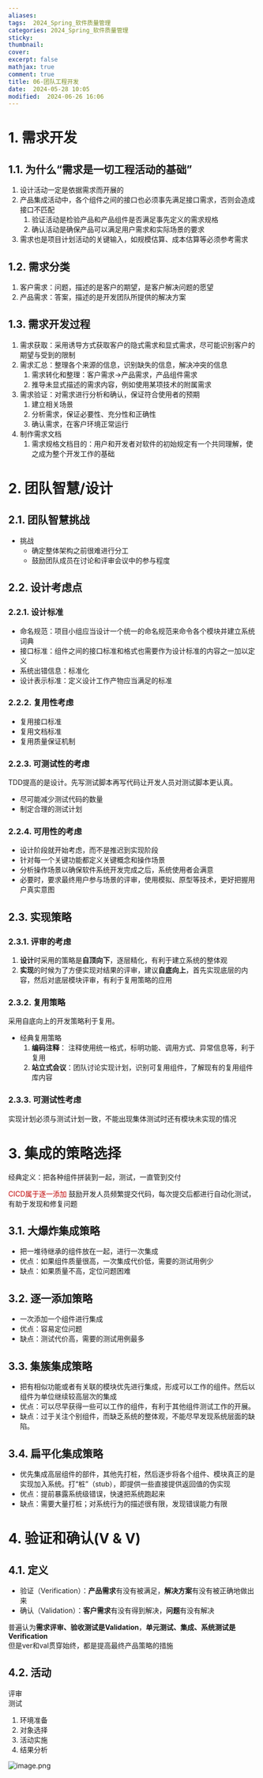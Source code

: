 ```yaml
---
aliases: 
tags:  2024_Spring_软件质量管理
categories: 2024_Spring_软件质量管理
sticky:
thumbnail:
cover: 
excerpt: false
mathjax: true
comment: true
title: 06-团队工程开发
date:  2024-05-28 10:05
modified:  2024-06-26 16:06
---
```


# 1. 需求开发

## 1.1. 为什么“需求是一切工程活动的基础”

1. 设计活动一定是依据需求而开展的
2. 产品集成活动中，各个组件之间的接口也必须事先满足接口需求，否则会造成接口不匹配
	1. 验证活动是检验产品和产品组件是否满足事先定义的需求规格
	2. 确认活动是确保产品可以满足用户需求和实际场景的要求
3. 需求也是项目计划活动的关键输入，如规模估算、成本估算等必须参考需求

## 1.2. 需求分类

1. 客户需求：问题，描述的是客户的期望，是客户解决问题的愿望
2. 产品需求：答案，描述的是开发团队所提供的解决方案

## 1.3. 需求开发过程

1. 需求获取：采用诱导方式获取客户的隐式需求和显式需求，尽可能识别客户的期望与受到的限制
2. 需求汇总：整理各个来源的信息，识别缺失的信息，解决冲突的信息
	1. 需求转化和整理：客户需求->产品需求，产品组件需求
	2. 推导未显式描述的需求内容，例如使用某项技术的附属需求
3. 需求验证：对需求进行分析和确认，保证符合使用者的预期
	1. 建立相关场景
	2. 分析需求，保证必要性、充分性和正确性
	3. 确认需求，在客户环境正常运行
4. 制作需求文档
	1. 需求规格文档目的：用户和开发者对软件的初始规定有一个共同理解，使之成为整个开发工作的基础

# 2. 团队智慧/设计

## 2.1. 团队智慧挑战

- 挑战
	- 确定整体架构之前很难进行分工
	- 鼓励团队成员在讨论和评审会议中的参与程度

## 2.2. 设计考虑点

### 2.2.1. 设计标准

- 命名规范：项目小组应当设计一个统一的命名规范来命令各个模块并建立系统词典
- 接口标准：组件之间的接口标准和格式也需要作为设计标准的内容之一加以定义
- 系统出错信息：标准化
- 设计表示标准：定义设计工作产物应当满足的标准

### 2.2.2. 复用性考虑

- 复用接口标准  
- 复用文档标准  
- 复用质量保证机制

### 2.2.3. 可测试性的考虑

TDD提高的是设计。先写测试脚本再写代码让开发人员对测试脚本更认真。

- 尽可能减少测试代码的数量
- 制定合理的测试计划

### 2.2.4. 可用性的考虑

- 设计阶段就开始考虑，而不是推迟到实现阶段
- 针对每一个关键功能都定义关键概念和操作场景
- 分析操作场景以确保软件系统开发完成之后，系统使用者会满意
- 必要时，要求最终用户参与场景的评审，使用模拟、原型等技术，更好把握用户真实意图

## 2.3. 实现策略

### 2.3.1. 评审的考虑

1. **设计**时采用的策略是**自顶向下**，逐层精化，有利于建立系统的整体观
2. **实现**的时候为了方便实现对结果的评审，建议**自底向上**，首先实现底层的内容，然后对底层模块评审，有利于复用策略的应用

### 2.3.2. 复用策略

采用自底向上的开发策略利于复用。

- 经典复用策略
	1. **编码注释**： 注释使用统一格式，标明功能、调用方式、异常信息等，利于复用
	2. **站立式会议**：团队讨论实现计划，识别可复用组件，了解现有的复用组件库内容

### 2.3.3. 可测试性考虑

实现计划必须与测试计划一致，不能出现集体测试时还有模块未实现的情况

# 3. 集成的策略选择

经典定义：把各种组件拼装到一起，测试，一直管到交付

<font color="#c00000">CICD属于逐一添加</font>
鼓励开发人员频繁提交代码，每次提交后都进行自动化测试，有助于发现和修复问题

## 3.1. 大爆炸集成策略

- 把一堆待继承的组件放在一起，进行一次集成
- 优点：如果组件质量很高，一次集成代价低，需要的测试用例少
- 缺点：如果质量不高，定位问题困难

## 3.2. 逐一添加策略

- 一次添加一个组件进行集成
- 优点：容易定位问题
- 缺点：测试代价高，需要的测试用例最多

## 3.3. 集簇集成策略

- 把有相似功能或者有关联的模块优先进行集成，形成可以工作的组件。然后以组件为单位继续较高层次的集成
- 优点：可以尽早获得一些可以工作的组件，有利于其他组件测试工作的开展。
- 缺点：过于关注个别组件，而缺乏系统的整体观，不能尽早发现系统层面的缺陷。

## 3.4. 扁平化集成策略

- 优先集成高层组件的部件，其他先打桩，然后逐步将各个组件、模块真正的是实现加入系统。打“桩”（stub），即提供一些直接提供返回值的伪实现
- 优点：提前暴露系统级错误，快速把系统跑起来  
- 缺点：需要大量打桩；对系统行为的描述很有限，发现错误能力有限

# 4. 验证和确认(V & V)

## 4.1. 定义

- 验证（Verification）：**产品需求**有没有被满足，**解决方案**有没有被正确地做出来  
- 确认（Validation）：**客户需求**有没有得到解决，**问题**有没有解决

普遍认为**需求评审、验收测试是Validation**，**单元测试、集成、系统测试是Verification**  
但是ver和val贯穿始终，都是提高最终产品策略的措施

## 4.2. 活动

评审  
测试

1. 环境准备
2. 对象选择  
3. 活动实施  
4. 结果分析

![image.png](https://chillcharlie-img.oss-cn-hangzhou.aliyuncs.com/image%2F2024%2F06%2F26%2F16-41-19-efa542057b11a04cbec92c847e2d996e-20240626164118-e5f7ec.png)
